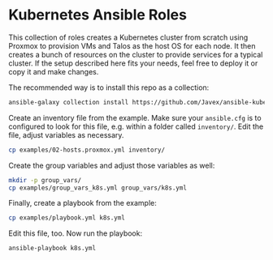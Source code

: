 # Kubernetes Ansible Roles

This collection of roles creates a Kubernetes cluster from scratch using
Proxmox to provision VMs and Talos as the host OS for each node. It then
creates a bunch of resources on the cluster to provide services for a typical
cluster. If the setup described here fits your needs, feel free to deploy it or
copy it and make changes.

The recommended way is to install this repo as a collection:

```bash
ansible-galaxy collection install https://github.com/Javex/ansible-kubernetes
```

Create an inventory file from the example. Make sure your
`ansible.cfg` is to configured to look for this file, e.g. within a folder
called `inventory/`. Edit the file, adjust variables as necessary.

```bash
cp examples/02-hosts.proxmox.yml inventory/
```

Create the group variables and adjust those variables as well:

```bash
mkdir -p group_vars/
cp examples/group_vars_k8s.yml group_vars/k8s.yml
```

Finally, create a playbook from the example:

```bash
cp examples/playbook.yml k8s.yml
```

Edit this file, too. Now run the playbook:

```bash
ansible-playbook k8s.yml
```
